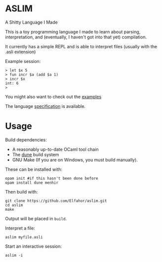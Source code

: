 # ASLIM
A Shitty Language I Made

This is a toy programming language I made to learn about parsing, interpretation, and (eventually, I haven't got into that yet) compilation.

It currently has a simple REPL and is able to interpret files (usually with the .asli extension)

Example session:
```
> let $x 5
> fun incr $a (add $a 1)
> incr $x
int: 6
> 
```
You might also want to check out the [examples](examples/)

The language [specification](spec.md) is available.

# Usage
Build dependencies:
  * A reasonably up-to-date OCaml tool chain
  * The [dune](https://dune.build/) build system
  * GNU Make (If you are on Windows, you must build manually).

These can be installed with:
```
opam init #if this hasn't been done before
opam install dune menhir
```
Then build with:
```
git clone https://github.com/Elfahor/aslim.git
cd aslim
make
```
Output will be placed in `build`.

Interpret a file:
```
aslim myfile.asli
```
Start an interactive session:
```
aslim -i
```
